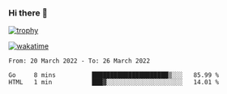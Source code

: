 ### Hi there 👋

[![trophy](https://github-profile-trophy.vercel.app/?username=cxnky&theme=dracula)](https://github.com/ryo-ma/github-profile-trophy)

[![wakatime](https://wakatime.com/badge/user/1c39c599-5497-41b9-a5be-2c4676e7fd23.svg)](https://wakatime.com/@1c39c599-5497-41b9-a5be-2c4676e7fd23)
<!--START_SECTION:waka-->

```text
From: 20 March 2022 - To: 26 March 2022

Go     8 mins          █████████████████████▒░░░   85.99 %
HTML   1 min           ███▓░░░░░░░░░░░░░░░░░░░░░   14.01 %
```

<!--END_SECTION:waka-->
